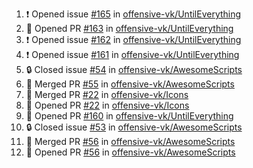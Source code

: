 <!--START_SECTION:activity-->
1. ❗ Opened issue [#165](https://github.com/offensive-vk/UntilEverything/issues/165) in [offensive-vk/UntilEverything](https://github.com/offensive-vk/UntilEverything)
2. 💪 Opened PR [#163](https://github.com/offensive-vk/UntilEverything/pull/163) in [offensive-vk/UntilEverything](https://github.com/offensive-vk/UntilEverything)
3. ❗ Opened issue [#162](https://github.com/offensive-vk/UntilEverything/issues/162) in [offensive-vk/UntilEverything](https://github.com/offensive-vk/UntilEverything)
4. ❗ Opened issue [#161](https://github.com/offensive-vk/UntilEverything/issues/161) in [offensive-vk/UntilEverything](https://github.com/offensive-vk/UntilEverything)
5. 🔒 Closed issue [#54](https://github.com/offensive-vk/AwesomeScripts/issues/54) in [offensive-vk/AwesomeScripts](https://github.com/offensive-vk/AwesomeScripts)
6. 🎉 Merged PR [#55](https://github.com/offensive-vk/AwesomeScripts/pull/55) in [offensive-vk/AwesomeScripts](https://github.com/offensive-vk/AwesomeScripts)
7. 🎉 Merged PR [#22](https://github.com/offensive-vk/Icons/pull/22) in [offensive-vk/Icons](https://github.com/offensive-vk/Icons)
8. 💪 Opened PR [#22](https://github.com/offensive-vk/Icons/pull/22) in [offensive-vk/Icons](https://github.com/offensive-vk/Icons)
9. 💪 Opened PR [#160](https://github.com/offensive-vk/UntilEverything/pull/160) in [offensive-vk/UntilEverything](https://github.com/offensive-vk/UntilEverything)
10. 🔒 Closed issue [#53](https://github.com/offensive-vk/AwesomeScripts/issues/53) in [offensive-vk/AwesomeScripts](https://github.com/offensive-vk/AwesomeScripts)
11. 🎉 Merged PR [#56](https://github.com/offensive-vk/AwesomeScripts/pull/56) in [offensive-vk/AwesomeScripts](https://github.com/offensive-vk/AwesomeScripts)
12. 💪 Opened PR [#56](https://github.com/offensive-vk/AwesomeScripts/pull/56) in [offensive-vk/AwesomeScripts](https://github.com/offensive-vk/AwesomeScripts)
<!--END_SECTION:activity-->